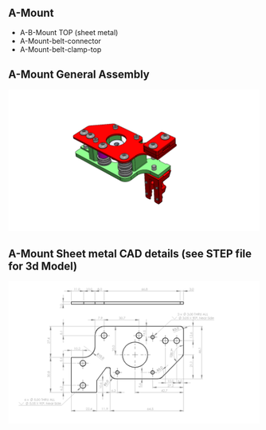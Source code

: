 ## A-Mount
  - A-B-Mount TOP (sheet metal)
  - A-Mount-belt-connector
  - A-Mount-belt-clamp-top
## A-Mount General Assembly
![Robobostes](A-Mount.png)
## A-Mount Sheet metal CAD details (see STEP file for 3d Model)
![Robobostes](A-Mount-top-CAD.png)
